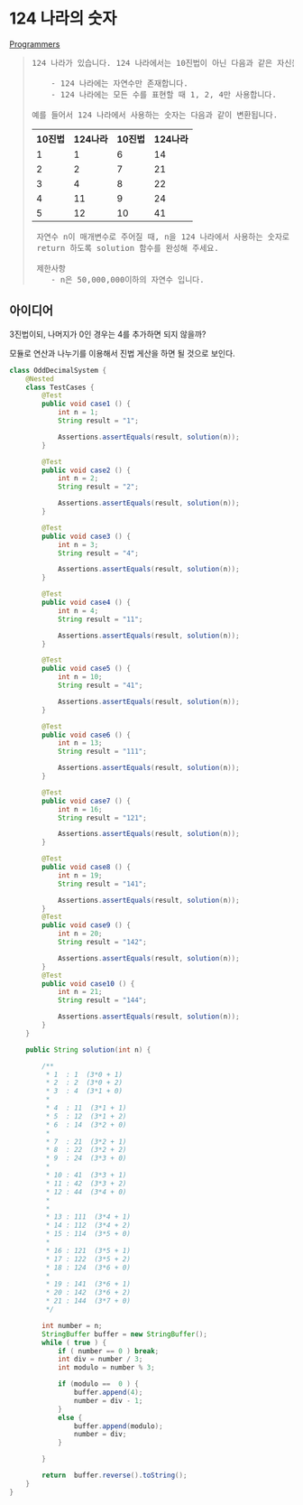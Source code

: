 # 124 나라의 숫자

[Programmers](https://school.programmers.co.kr/learn/courses/30/lessons/12899)

>
> <pre>
> 124 나라가 있습니다. 124 나라에서는 10진법이 아닌 다음과 같은 자신들만의 규칙으로 수를 표현합니다.
> 
>     - 124 나라에는 자연수만 존재합니다.
>     - 124 나라에는 모든 수를 표현할 때 1, 2, 4만 사용합니다.
> 
> 예를 들어서 124 나라에서 사용하는 숫자는 다음과 같이 변환됩니다.
> </pre>
> 
>  <table>
>      <tr>
>          <th>10진법</th>
>          <th>124나라</th>
>          <th>10진법</th>
>          <th>124나라</th>
>      </tr>
>      <tr>
>          <td>1</td>
>          <td>1</td>
>          <td>6</td>
>          <td>14</td>
>      </tr>
>      <tr>
>          <td>2</td>
>          <td>2</td>
>          <td>7</td>
>          <td>21</td>
>      </tr>
>      <tr>
>          <td>3</td>
>          <td>4</td>
>          <td>8</td>
>          <td>22</td>
>      </tr>
>      <tr>
>          <td>4</td>
>          <td>11</td>
>          <td>9</td>
>          <td>24</td>
>      </tr>
>      <tr>
>          <td>5</td>
>          <td>12</td>
>          <td>10</td>
>          <td>41</td>
>      </tr>
>  </table>
> 
> <pre>
>  자연수 n이 매개변수로 주어질 때, n을 124 나라에서 사용하는 숫자로 바꾼 값을
>  return 하도록 solution 함수를 완성해 주세요.
> 
>  제한사항
>     - n은 50,000,000이하의 자연수 입니다.
> </pre>


## 아이디어
3진법이되, 나머지가 0인 경우는 4를 추가하면 되지 않을까?

모듈로 연산과 나누기를 이용해서 진법 게산을 하면 될 것으로 보인다. 

```java
class OddDecimalSystem {
    @Nested
    class TestCases {
        @Test
        public void case1 () {
            int n = 1;
            String result = "1";

            Assertions.assertEquals(result, solution(n));
        }

        @Test
        public void case2 () {
            int n = 2;
            String result = "2";

            Assertions.assertEquals(result, solution(n));
        }

        @Test
        public void case3 () {
            int n = 3;
            String result = "4";

            Assertions.assertEquals(result, solution(n));
        }

        @Test
        public void case4 () {
            int n = 4;
            String result = "11";

            Assertions.assertEquals(result, solution(n));
        }

        @Test
        public void case5 () {
            int n = 10;
            String result = "41";

            Assertions.assertEquals(result, solution(n));
        }

        @Test
        public void case6 () {
            int n = 13;
            String result = "111";

            Assertions.assertEquals(result, solution(n));
        }

        @Test
        public void case7 () {
            int n = 16;
            String result = "121";

            Assertions.assertEquals(result, solution(n));
        }

        @Test
        public void case8 () {
            int n = 19;
            String result = "141";

            Assertions.assertEquals(result, solution(n));
        }
        @Test
        public void case9 () {
            int n = 20;
            String result = "142";

            Assertions.assertEquals(result, solution(n));
        }
        @Test
        public void case10 () {
            int n = 21;
            String result = "144";

            Assertions.assertEquals(result, solution(n));
        }
    }

    public String solution(int n) {

        /**
         * 1  : 1  (3*0 + 1)
         * 2  : 2  (3*0 + 2)
         * 3  : 4  (3*1 + 0)
         *
         * 4  : 11  (3*1 + 1)
         * 5  : 12  (3*1 + 2)
         * 6  : 14  (3*2 + 0)
         *
         * 7  : 21  (3*2 + 1)
         * 8  : 22  (3*2 + 2)
         * 9  : 24  (3*3 + 0)
         *
         * 10 : 41  (3*3 + 1)
         * 11 : 42  (3*3 + 2)
         * 12 : 44  (3*4 + 0)
         *
         *
         * 13 : 111  (3*4 + 1)
         * 14 : 112  (3*4 + 2)
         * 15 : 114  (3*5 + 0)
         *
         * 16 : 121  (3*5 + 1)
         * 17 : 122  (3*5 + 2)
         * 18 : 124  (3*6 + 0)
         *
         * 19 : 141  (3*6 + 1)
         * 20 : 142  (3*6 + 2)
         * 21 : 144  (3*7 + 0)
         */

        int number = n;
        StringBuffer buffer = new StringBuffer();
        while ( true ) {
            if ( number == 0 ) break;
            int div = number / 3;
            int modulo = number % 3;

            if (modulo ==  0 ) {
                buffer.append(4);
                number = div - 1;
            }
            else {
                buffer.append(modulo);
                number = div;
            }

        }

        return  buffer.reverse().toString();
    }
}
```